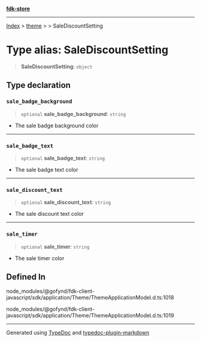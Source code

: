 [**fdk-store**](../../../README.md)
***

[Index](../../../API.md) > [theme](../../README.md) > [<internal>](../README.md) > SaleDiscountSetting

# Type alias: SaleDiscountSetting

> **SaleDiscountSetting**: `object`

## Type declaration

### `sale_badge_background`

> `optional` **sale\_badge\_background**: `string`

- The sale badge background color

***

### `sale_badge_text`

> `optional` **sale\_badge\_text**: `string`

- The sale badge text color

***

### `sale_discount_text`

> `optional` **sale\_discount\_text**: `string`

- The sale discount text color

***

### `sale_timer`

> `optional` **sale\_timer**: `string`

- The sale timer color

## Defined In

node\_modules/@gofynd/fdk-client-javascript/sdk/application/Theme/ThemeApplicationModel.d.ts:1018

node\_modules/@gofynd/fdk-client-javascript/sdk/application/Theme/ThemeApplicationModel.d.ts:1019

***
Generated using [TypeDoc](https://typedoc.org/) and [typedoc-plugin-markdown](https://www.npmjs.com/package/typedoc-plugin-markdown)
